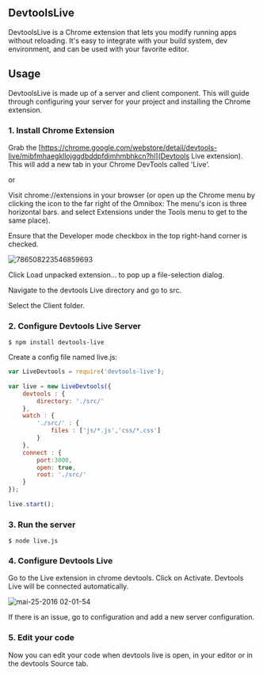 DevtoolsLive
---

DevtoolsLive is a Chrome extension that lets you modify running apps without reloading. It's easy to integrate with your build system, dev environment, and can be used with your favorite editor. 


## Usage

DevtoolsLive is made up of a server and client component. This will guide through configuring your server for your project and installing the Chrome extension.



### 1. Install Chrome Extension

Grab the [https://chrome.google.com/webstore/detail/devtools-live/mibfmhaegkllojggdbddpfdimhmbhkcn?hl](Devtools Live extension). This will add a new tab in your Chrome DevTools called 'Live'.

or 

Visit chrome://extensions in your browser (or open up the Chrome menu by clicking the icon to the far right of the Omnibox:  The menu's icon is three horizontal bars. and select Extensions under the Tools menu to get to the same place).

Ensure that the Developer mode checkbox in the top right-hand corner is checked.

![786508223546859693](https://cloud.githubusercontent.com/assets/231490/15523493/120b291c-221b-11e6-9a84-3fa41d0690a9.png)

Click Load unpacked extension… to pop up a file-selection dialog.

Navigate to the devtools Live directory  and go to src.

Select the Client folder.


### 2. Configure Devtools Live Server

```
$ npm install devtools-live
```

Create a config file named live.js:

```js
var LiveDevtools = require('devtools-live');
 
var live = new LiveDevtools({
	devtools : {
		directory: './src/'
	},
	watch : {
		'./src/' : {
			files : ['js/*.js','css/*.css']
		}
	},
	connect : {
		port:3000,
		open: true,
		root: './src/'
	}
});
 
live.start();
```

### 3. Run the server

```
$ node live.js
```

### 4. Configure Devtools Live

Go to the Live extension in  chrome devtools. Click on Activate.
Devtools Live will be connected automatically.

![mai-25-2016 02-01-54](https://cloud.githubusercontent.com/assets/231490/15523725/b73c534c-221c-11e6-9a2c-3e147f8af492.gif)

If there is an issue, go to configuration and add a new  server configuration.



### 5. Edit your code 

Now you can edit your code when devtools live is open, in your editor or in the devtools Source tab.







